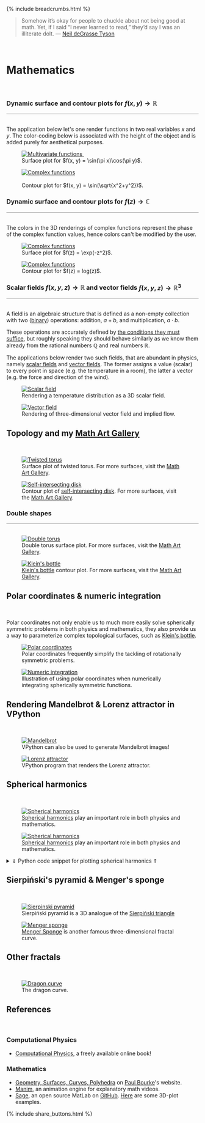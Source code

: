 {% include breadcrumbs.html %}

<blockquote>
Somehow it’s okay for people to chuckle about not being good at math. 
Yet, if I said “I never learned to read,” they’d say I was an illiterate dolt. &mdash;
<a href="https://en.wikipedia.org/wiki/Neil_deGrasse_Tyson">Neil deGrasse Tyson</a>
</blockquote><br/>

<a name="mathematics"></a>
# Mathematics
<div class="header_line"><br/></div>

<a name="multivariate_functions"></a>
### Dynamic surface and contour plots for $f(x, y) \rightarrow \mathbb{R}$
<div style="border-top: 1px solid #999999"><br/></div>

The application below let's one render functions in two real variables $x$ and $y$.
The color-coding below is associated with the height of the object and
is added purely for aesthetical purposes.

<div class="double_image">
<figure class="left_image">
  <a href="multivariate_surface_plot.html">
    <img alt="Multivariate functions" src="../images/multivariate_surface_plot.png" title="Click to animate"/>
  </a>&nbsp;&nbsp;&nbsp;
  <figcaption>Surface plot for $f(x, y) = \sin(\pi x)\cos(\pi y)$.</figcaption>
</figure>
<figure class="right_image">
  <a href="multivariate_contour_plot.html">
    <img alt="Complex functions" src="../images/multivariate_contour_plot.png" title="Click to animate"/>
  </a>
  <figcaption><br/>Contour plot for $f(x, y) = \sin(\sqrt{x^2+y^2})$.</figcaption>
</figure>
</div>
<p style="clear: both;"></p>

<a name="complex_functions"></a>
### Dynamic surface and contour plots for $f(z) \rightarrow \mathbb{C}$
<div style="border-top: 1px solid #999999"><br/></div>

The colors in the 3D renderings of complex functions represent 
the phase of the complex function values, hence colors can't be
modified by the user.

<div class="double_image">
<figure class="left_image">
  <a href="complex_surface_plot.html">
    <img alt="Complex functions" src="../images/complex_function_plot.png" title="Click to animate"/>
  </a>
  <figcaption>Surface plot for $f(z) = \exp(-z^2)$.</figcaption>
</figure>
<figure class="right_image">
  <a href="complex_contour_plot.html">
    <img alt="Complex functions" src="../images/complex_function_contour_plot.png" title="Click to animate"/>
  </a>
  <figcaption>Contour plot for $f(z) = log(z)$.</figcaption>
</figure>
</div>
<p style="clear: both;"></p>

<a name="fields"></a>
### Scalar fields $f(x, y, z) \rightarrow \mathbb{R}$ and vector fields $f(x, y, z) \rightarrow \mathbb{R}^3$
<div style="border-top: 1px solid #999999"><br/></div>

A field is an algebraic structure that is defined as a non-empty collection with two 
([binary](https://en.wikipedia.org/wiki/Binary_operation)) operations: 
addition, $a+b$, and multiplication, $a\cdot b$. 

These operations are accurately defined by 
[the conditions they must suffice](https://math.libretexts.org/Bookshelves/Analysis/Mathematical_Analysis_(Zakon)/02%3A_Real_Numbers_and_Fields/2.01%3A_Axioms_and_Basic_Definitions), 
but roughly speaking they should behave similarly as we know them already from the
rational numbers $\mathbb{Q}$ and real numbers $\mathbb{R}$.

The applications below render two such fields, that are abundant in physics, namely 
[scalar fields](https://en.wikipedia.org/wiki/Scalar_field) and [vector fields](https://en.wikipedia.org/wiki/Vector_field).
The former assigns a value (scalar) to every point in space (e.g. the temperature
in a room), the latter a vector (e.g. the force and direction of the wind).

<div class="double_image">
<figure class="left_image">
  <a href="scalar_plot.html">
    <img alt="Scalar field" src="../images/scalar_plot.png" title="Click to animate"/>
  </a>
  <figcaption>Rendering a temperature distribution as a 3D scalar field.</figcaption>
</figure>
<figure class="right_image">
  <a href="quiver_plot.html">
    <img alt="Vector field" src="../images/vector_field.png" title="Click to animate"/>
  </a>
  <figcaption>Rendering of three-dimensional vector field and implied flow.</figcaption>
</figure>
</div>
<p style="clear: both;"></p>

## Topology and my [Math Art Gallery](gallery/index.html)
<div class="header_line"><br/></div>

<div class="double_image">
<figure class="left_image">
  <a href="topology_surface_plot.html">
    <img alt="Twisted torus" src="gallery/images/twisted_torus.png" title="Click to animate"/>
  </a>
  <figcaption>Surface plot of twisted torus. For more surfaces, visit the <a href="gallery/index.html">Math Art Gallery</a>.</figcaption>
</figure>
<figure class="right_image">
  <a href="topology_contour_plot.html">
    <img alt="Self-intersecting disk" src="gallery/images/self_intersecting_disk_contour.png" title="Click to animate"/>
  </a>
  <figcaption>Contour plot of <a href="https://en.wikipedia.org/wiki/Real_projective_plane">self-intersecting disk</a>.
  For more surfaces, visit the <a href="gallery/index.html">Math Art Gallery</a>.</figcaption>
</figure>
</div>
<p style="clear: both;"></p>

### Double shapes
<div style="border-top: 1px solid #999999"><br/></div>

<div class="double_image">
<figure class="left_image">
  <a href="double_shapes_surface_plot.html">
    <img alt="Double torus" src="gallery/images/double_torus.png" title="Click to animate"/>
  </a>
  <figcaption>Double torus surface plot. For more surfaces, visit the <a href="gallery/index.html">Math Art Gallery</a>.</figcaption>
</figure>
<figure class="right_image">
  <a href="double_shapes_contour_plot.html">
    <img alt="Klein&apos;s bottle" src="gallery/images/klein_bottle_contour.png" title="Click to animate"/>
  </a>
  <figcaption><a href="https://en.wikipedia.org/wiki/Klein_bottle">Klein&apos;s bottle</a> contour plot.
  For more surfaces, visit the <a href="gallery/index.html">Math Art Gallery</a>.</figcaption>
</figure>
</div>
<p style="clear: both;"></p>

<a name="polar_coordinates"></a>
## Polar coordinates &amp; numeric integration
<div class="header_line"><br/></div>

Polar coordinates not only enable us to much more easily solve spherically symmetric problems in 
both physics and mathematics, they also provide us a way to parameterize complex topological surfaces, 
such  as [Klein&apos;s bottle](gallery/index.html#non_orientables). 


<div class="double_image">
<figure class="left_image">
  <a href="polar_coordinates.html">
    <img alt="Polar coordinates" src="../images/polar_coordinates.png" title="Click to animate"/>
  </a>
  <figcaption>Polar coordinates frequently simplify the tackling of rotationally symmetric problems.</figcaption>
</figure>
<figure class="right_image">
  <a href="integration_with_polar_coordinates.html">
    <img alt="Numeric integration" src="../images/integration_with_polar_coordinates.png" title="Click to animate"/>
  </a>
  <figcaption>Illustration of using polar coordinates when numerically integrating spherically symmetric functions.</figcaption>
</figure>
</div>
<p style="clear: both;"></p>

<a name="mandelbrot"></a>
## Rendering Mandelbrot &amp; Lorenz attractor in VPython
<div class="header_line"><br/></div>

<div class="double_image">
<figure class="left_image">
  <a href="mandelbrot.html">
    <img alt="Mandelbrot" src="./images/mandelbrot.png" title="Click to animate"/>
  </a>
  <figcaption>VPython can also be used to generate Mandelbrot images!</figcaption>
</figure>
<figure class="right_image">
  <a href="lorenz_attractor.html">
    <img alt="Lorenz attractor" src="./images/lorenz_attractor.png" title="Click to animate"/>
  </a>
  <figcaption>VPython program that renders the Lorenz attractor.</figcaption>
</figure>
</div>
<p style="clear: both;"></p>

<a name="spherical_harmonics"></a>
## Spherical harmonics
<div class="header_line"><br/></div>


<div class="double_image">
<figure class="left_image">
  <a href="spherical_harmonics_surface_plot.html">
    <img alt="Spherical harmonics" src="gallery/images/spherical_harmonics.png" title="Click to animate"/>
  </a>
  <figcaption><a href="https://en.wikipedia.org/wiki/Spherical_harmonics">Spherical harmonics</a> 
  play an important role in both physics and mathematics.</figcaption>
</figure>
<figure class="right_image">
  <a href="spherical_harmonics_surface_plot.html">
    <img alt="Spherical harmonics" src="gallery/images/spherical_harmonic_3.png" title="Click to animate"/>
  </a>
  <figcaption><a href="https://en.wikipedia.org/wiki/Spherical_harmonics">Spherical harmonics</a> 
  play an important role in both physics and mathematics.</figcaption>
</figure>
</div>
<p style="clear: both;"></p>

<details>
  <summary><a>&dArr; Python code snippet for plotting spherical harmonics &uArr;</a></summary>

The spherical harmonic function is given by

$$\begin{cases} \rho &amp; = 4 \cos^2(2\theta)\sin^2(\phi) \\  \theta &amp; = [0, 2\pi] \\ \phi &amp; = [0, \pi]  \end{cases}$$

This can then easily be translated to the graphing software, that can also be 
seen in the mathematics section on this page:


<div class="language-python highlighter-rouge"><div class="highlight"><pre class="highlight"><code><span class="k">def</span> <span class="nf">sphere_harmonic</span><span class="p">():</span>
    <span class="n">theta</span> <span class="o">=</span> <span class="n">np</span><span class="p">.</span><span class="n">linspace</span><span class="p">(</span><span class="o">-</span><span class="mf">1.1</span> <span class="o">*</span> <span class="n">pi</span><span class="p">,</span> <span class="n">pi</span><span class="p">,</span> <span class="mi">100</span><span class="p">)</span>
    <span class="n">phi</span> <span class="o">=</span> <span class="n">np</span><span class="p">.</span><span class="n">linspace</span><span class="p">(</span><span class="mi">0</span><span class="p">,</span> <span class="n">pi</span><span class="p">,</span> <span class="mi">100</span><span class="p">)</span>
    <span class="n">U</span><span class="p">,</span> <span class="n">V</span> <span class="o">=</span> <span class="n">np</span><span class="p">.</span><span class="n">meshgrid</span><span class="p">(</span><span class="n">theta</span><span class="p">,</span> <span class="n">phi</span><span class="p">)</span><br/>
    <span class="n">R1</span> <span class="o">=</span> <span class="n">np</span><span class="p">.</span><span class="n">cos</span><span class="p">(</span><span class="n">U</span><span class="p">.</span><span class="n">multiply</span><span class="p">(</span><span class="mi">2</span><span class="p">)).</span><span class="n">multiply</span><span class="p">(</span><span class="n">np</span><span class="p">.</span><span class="n">cos</span><span class="p">(</span><span class="n">U</span><span class="p">.</span><span class="n">multiply</span><span class="p">(</span><span class="mi">2</span><span class="p">)))</span>
    <span class="n">R2</span> <span class="o">=</span> <span class="n">np</span><span class="p">.</span><span class="n">sin</span><span class="p">(</span><span class="n">V</span><span class="p">).</span><span class="n">multiply</span><span class="p">(</span><span class="n">np</span><span class="p">.</span><span class="n">sin</span><span class="p">(</span><span class="n">V</span><span class="p">))</span>
    <span class="n">R</span> <span class="o">=</span> <span class="n">R1</span><span class="p">.</span><span class="n">multiply</span><span class="p">(</span><span class="n">R2</span><span class="p">).</span><span class="n">multiply</span><span class="p">(</span><span class="mi">4</span><span class="p">)</span><br/>
    <span class="n">X</span> <span class="o">=</span> <span class="n">np</span><span class="p">.</span><span class="n">sin</span><span class="p">(</span><span class="n">U</span><span class="p">).</span><span class="n">multiply</span><span class="p">(</span><span class="n">np</span><span class="p">.</span><span class="n">cos</span><span class="p">(</span><span class="n">V</span><span class="p">)).</span><span class="n">multiply</span><span class="p">(</span><span class="n">R</span><span class="p">)</span>
    <span class="n">Y</span> <span class="o">=</span> <span class="n">np</span><span class="p">.</span><span class="n">sin</span><span class="p">(</span><span class="n">U</span><span class="p">).</span><span class="n">multiply</span><span class="p">(</span><span class="n">np</span><span class="p">.</span><span class="n">sin</span><span class="p">(</span><span class="n">V</span><span class="p">)).</span><span class="n">multiply</span><span class="p">(</span><span class="n">R</span><span class="p">)</span>
    <span class="n">Z</span> <span class="o">=</span> <span class="n">np</span><span class="p">.</span><span class="n">cos</span><span class="p">(</span><span class="n">U</span><span class="p">).</span><span class="n">multiply</span><span class="p">(</span><span class="n">R</span><span class="p">)</span>
    <span class="k">return</span> <span class="n">X</span><span class="p">,</span> <span class="n">Y</span><span class="p">,</span> <span class="n">Z</span><span class="p">,</span> <span class="bp">None</span><span class="p">,</span> <span class="bp">None</span>
</code></pre></div></div>

</details>
<p style="clear: both;"></p>

<a name="3d_fractals"></a>
## Sierpiński&apos;s pyramid &amp; Menger&apos;s sponge
<div class="header_line"><br/></div>

<div class="double_image">
<figure class="left_image">
  <a href="sierpinski.html">
    <img alt="Sierpinski pyramid" src="./images/sierpinski.png" title="Click to animate"/>
  </a>
  <figcaption>Sierpiński pyramid is a 3D analogue of the 
  <a href="https://en.wikipedia.org/wiki/Sierpi%C5%84ski_triangle">Sierpiński triangle</a></figcaption>
</figure>
<figure class="right_image">
  <a href="menger_sponge.html">
    <img alt="Menger sponge" src="./images/menger_sponge.png" title="Click to animate"/>
  </a>
  <figcaption><a href="https://en.wikipedia.org/wiki/Menger_sponge">Menger Sponge</a> 
  is another famous three-dimensional fractal curve.</figcaption>
</figure>
</div>
<p style="clear: both;"></p>


<a name="other_fractals"></a>
## Other fractals
<div class="header_line"><br/></div>

<div class="double_image">
<figure class="left_image">
  <a href="dragon_curve.html">
    <img alt="Dragon curve" src="./images/dragon_curve.png" title="Click to animate"/>
  </a>
  <figcaption>The dragon curve.</figcaption>
</figure>
<figure class="right_image">
  <!-- RESERVED FOR FUTURE APPLICATION 
  -->
</figure>
</div>
<p style="clear: both;"></p>


## References
<div class="header_line"><br/></div>

### Computational Physics

- [Computational Physics](https://github.com/rubinhlandau/CompPhysicsNotebooks/blob/master/CP01.ipynb), a freely available online book!

### Mathematics

- [Geometry, Surfaces, Curves, Polyhedra](https://paulbourke.net/geometry/) on 
  [Paul Bourke](https://paulbourke.net/geometry/)&apos;s website.
- [Manim](https://github.com/3b1b/manim), an animation engine for explanatory math videos.
- [Sage](https://doc.sagemath.org/html/en/index.html), an open source MatLab
  on [GitHub](https://doc.sagemath.org/html/en/index.html).
  [Here](https://doc.sagemath.org/html/en/reference/plot3d/sage/plot/plot3d/parametric_plot3d.html) 
  are some 3D-plot examples.

{% include share_buttons.html %}
